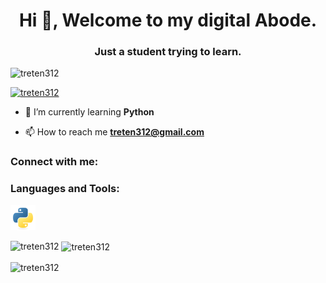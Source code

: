 <h1 align="center">Hi 👋, Welcome to my digital Abode.</h1>
<h3 align="center">Just a student trying to learn.</h3>

<p align="left"> <img src="https://komarev.com/ghpvc/?username=treten312&label=Profile%20views&color=0e75b6&style=flat" alt="treten312" /> </p>

<p align="left"> <a href="https://github.com/ryo-ma/github-profile-trophy"><img src="https://github-profile-trophy.vercel.app/?username=treten312" alt="treten312" /></a> </p>

- 🌱 I’m currently learning **Python**

- 📫 How to reach me **treten312@gmail.com**

<h3 align="left">Connect with me:</h3>
<p align="left">
</p>

<h3 align="left">Languages and Tools:</h3>
<p align="left"> <a href="https://www.python.org" target="_blank" rel="noreferrer"> <img src="https://raw.githubusercontent.com/devicons/devicon/master/icons/python/python-original.svg" alt="python" width="40" height="40"/> </a> </p>

<p><img align="left" src="https://github-readme-stats.vercel.app/api/top-langs?username=treten312&show_icons=true&locale=en&layout=compact" alt="treten312" /></p>

<p>&nbsp;<img align="center" src="https://github-readme-stats.vercel.app/api?username=treten312&show_icons=true&locale=en" alt="treten312" /></p>

<p><img align="center" src="https://github-readme-streak-stats.herokuapp.com/?user=treten312&" alt="treten312" /></p>
